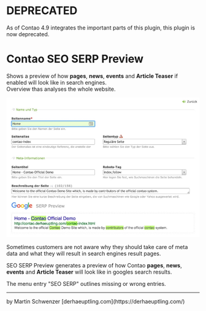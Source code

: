 # DEPRECATED

As of Contao 4.9 integrates the important parts of this plugin, this plugin is now deprecated.

# Contao SEO SERP Preview

Shows a preview of how <b>pages</b>, <b>news</b>, <b>events</b> and <b>Article Teaser</b> if enabled will look like in search engines. <br>
Overview thas analyses the whole website.

![Screenshot of Contao Backend](https://raw.githubusercontent.com/derhaeuptling/contao-seo-serp-preview/screenshots/screenshot.jpg)

Sometimes customers are not aware why they should take care of meta data and what they will result in search engines result pages.

SEO SERP Preview generates a preview of how Contao <b>pages</b>, <b>news</b>, <b>events</b> and <b>Article Teaser</b> will look like in googles search results. 

The menu entry "SEO SERP" outlines missing or wrong entries.

<hr>
by Martin Schwenzer [derhaeuptling.com](https://derhaeuptling.com/)


